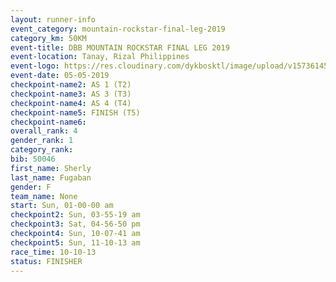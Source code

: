 ```yaml
---
layout: runner-info 
event_category: mountain-rockstar-final-leg-2019 
category_km: 50KM 
event-title: DBB MOUNTAIN ROCKSTAR FINAL LEG 2019 
event-location: Tanay, Rizal Philippines 
event-logo: https://res.cloudinary.com/dykbosktl/image/upload/v1573614508/Logo/DBB-Mountain-Rockstar-2019-1280_tk9x3w.jpg
event-date: 05-05-2019 
checkpoint-name2: AS 1 (T2) 
checkpoint-name3: AS 3 (T3) 
checkpoint-name4: AS 4 (T4) 
checkpoint-name5: FINISH (T5) 
checkpoint-name6: 
overall_rank: 4
gender_rank: 1
category_rank: 
bib: 50046
first_name: Sherly
last_name: Fugaban
gender: F
team_name: None
start: Sun, 01-00-00 am
checkpoint2: Sun, 03-55-19 am
checkpoint3: Sat, 04-56-50 pm
checkpoint4: Sun, 10-07-41 am
checkpoint5: Sun, 11-10-13 am
race_time: 10-10-13
status: FINISHER
---
```

